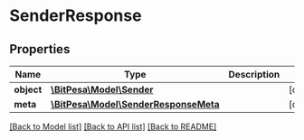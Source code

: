 # SenderResponse

## Properties
Name | Type | Description | Notes
------------ | ------------- | ------------- | -------------
**object** | [**\BitPesa\Model\Sender**](Sender.md) |  | [optional] 
**meta** | [**\BitPesa\Model\SenderResponseMeta**](SenderResponseMeta.md) |  | [optional] 

[[Back to Model list]](../README.md#documentation-for-models) [[Back to API list]](../README.md#documentation-for-api-endpoints) [[Back to README]](../README.md)


